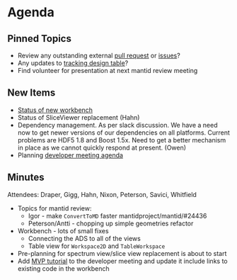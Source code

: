 Agenda
======

Pinned Topics
-------------
* Review any outstanding external [pull request](https://github.com/mantidproject/mantid/pulls?utf8=%E2%9C%93&q=is%3Apr+is%3Aopen+-label%3A%22State%3A+In+Progress%22) or [issues](https://github.com/mantidproject/mantid/issues)?
* Any updates to [tracking design table](https://github.com/mantidproject/documents/blob/master/Project-Management/TechnicalSteeringCommittee/reports/TSC-TrackingDesignProposals.md)?
* Find volunteer for presentation at next mantid review meeting

New Items
---------
* [Status of new workbench](https://github.com/mantidproject/mantid/projects/9)
* Status of SliceViewer replacement (Hahn)
* Dependency management. As per slack discussion. We have a need now to get newer versions of our dependencies on all platforms. Current problems are HDF5 1.8 and Boost 1.5x. Need to get a better mechanism in place as we cannot quickly respond at present. (Owen)
* Planning [developer meeting agenda](https://www.mantidproject.org/Category:Developer_Workshop_2019)

Minutes
-------
Attendees: Draper, Gigg, Hahn, Nixon, Peterson, Savici, Whitfield

* Topics for mantid review:
  * Igor - make `ConvertToMD` faster mantidproject/mantid/#24436
  * Peterson/Antti - chopping up simple geometries refactor
* Workbench - lots of small fixes
  * Connecting the ADS to all of the views
  * Table view for `Workspace2D` and `TableWorkspace`
* Pre-planning for spectrum view/slice view replacement is about to start
* Add [MVP tutorial](http://developer.mantidproject.org/MVPTutorial/index.html) to the developer meeting and update it include links to existing code in the workbench
